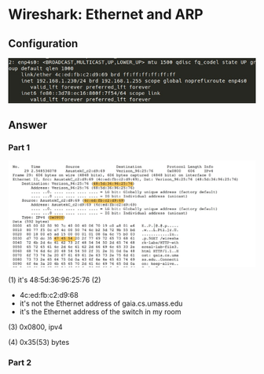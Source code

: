 # Wireshark: Ethernet and ARP


## Configuration

![](media/15445514738533/15445532770426.jpg)



## Answer

### Part 1

![](media/15445514738533/15445536945597.jpg)




(1)
it's 48:5d:36:96:25:76
(2) 
- 4c:ed:fb:c2:d9:68
- it's not the Ethernet address of gaia.cs.umass.edu
- it's the Ethernet address of the switch in my room

(3)
0x0800, ipv4

(4)
0x35(53) bytes

### Part 2



